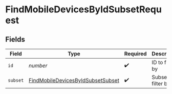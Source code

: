 # FindMobileDevicesByIdSubsetRequest


## Fields

| Field                                                                                             | Type                                                                                              | Required                                                                                          | Description                                                                                       |
| ------------------------------------------------------------------------------------------------- | ------------------------------------------------------------------------------------------------- | ------------------------------------------------------------------------------------------------- | ------------------------------------------------------------------------------------------------- |
| `id`                                                                                              | *number*                                                                                          | :heavy_check_mark:                                                                                | ID to filter by                                                                                   |
| `subset`                                                                                          | [FindMobileDevicesByIdSubsetSubset](../../models/operations/findmobiledevicesbyidsubsetsubset.md) | :heavy_check_mark:                                                                                | Subset to filter by                                                                               |